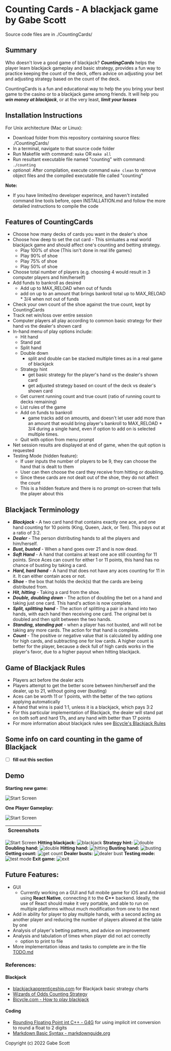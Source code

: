 # Counting Cards - A blackjack game by Gabe Scott

Source code files are in ./CountingCards/

## Summary

Who doesn't love a good game of blackjack? ***CountingCards*** helps the player learn blackjack gameplay and basic strategy, provides a fun way to practice keeping the count of the deck, offers advice on adjusting your bet and adjusting strategy based on the count of the deck. 

CountingCards is a fun and educational way to help the you bring your best game to the casino or to a blackjack game among friends. It will help you ***win money at blackjack***, or at the very least, ***limit your losses***

## Installation Instructions

For Unix architecture (Mac or Linux):
- Download folder from this repository containing source files: ./CountingCards/
- In a terminal, navigate to that source code folder
- Run Makefile with command: 
    ```make```
    OR 
    ```make all```
- Run resultant executable file named "counting" with command: ```./counting``` 
- *optional*: After compilation, execute command ```make clean``` to remove object files and the compiled executable file called "counting"

**Note:**
 - If you have limited/no developer experince, and haven't installed command line tools before, open INSTALLATION.md and follow the more detailed instructions to compile the code

## Features of CountingCards

- Choose how many decks of cards you want in the dealer's shoe
- Choose how deep to set the cut card - This simluates a real world blackjack game and should affect one's counting and betting strategy. 
    - Play 100% of shoe (This isn't done in real life games)
    - Play 90% of shoe
    - Play 75% of shoe
    - Play 50% of shoe
- Choose total number of players (e.g. choosing 4 would result in 3 computer players and him/herself)
- Add funds to bankroll as desired
    - Add up to MAX_RELOAD when out of funds
    - add on up to an amount that brings bankroll total up to MAX_RELOAD * 3/4 when not out of funds
- Check your own count of the shoe against the true count, kept by CountingCards
- Track net win/loss over entire session
- Computer players all play according to common basic strategy for their hand vs the dealer's shown card
- In-hand menu of play options include:
    - Hit hand
    - Stand pat
    - Split hand
    - Double down
        * split and double can be stacked multiple times as in a real game of blackjack
    - Strategy hint
        * get basic strategy for the player's hand vs the dealer's shown card
        * get adjusted strategy based on count of the deck vs dealer's shown card
    - Get current running count and true count (ratio of running count to decks remaining)
    - List rules of the game
    - Add on funds to bankroll
        - game tracks add on amounts, and doesn't let user add more than an amount that would bring player's bankroll to MAX_RELOAD * 3/4 during a single hand, even if option to add on is selected multiple times. 
    - Quit with option from menu prompt
- Net session results are displayed at end of game, when the quit option is requested    
- Testing Mode (hidden feature):
    * If user inputs the number of players to be 9, they can choose the hand that is dealt to them
    * User can then choose the card they receive from hitting or doubling.
    * Since these cards are not dealt out of the shoe, they do not affect the count
    * This is a hidden feature and there is no prompt on-screen that tells the player about this


## Blackjack Terminology

- ***Blackjack*** - A two card hand that contains exactly one ace, and one hand counting for 10 points (King, Queen, Jack, or Ten). This pays out at a ratio of 3:2.
- ***Dealer*** - The person distributing hands to all the players and him/herself.
- ***Bust, busted*** - When a hand goes over 21 and is now dead.
- ***Soft Hand*** - A hand that contains at least one ace still counting for 11 points. Since Aces can count for either 1 or 11 points, this hand has no chance of busting by taking a card.
- ***Hard, hard hand*** - A hand that does not have any aces counting for 11 in it. It can either contain aces or not.  
- ***Shoe*** - the box that holds the deck(s) that the cards are being distributed from.
- ***Hit, hitting*** - Taking a card from the shoe.
- ***Double, doubling down*** - The action of doubling the bet on a hand and taking just one card. This hand's action is now complete.
- ***Split, splitting hand*** - The action of splitting a pair in a hand into two hands, with each hand then receiving one card. The original bet is doubled and then split between the two hands.
- ***Standing, standing pat*** - when a player has not busted, and will not be taking any more cards. The action for that hand is complete. 
- ***Count*** - The positive or negative value that is calculated by adding one for high cards, and subtracting one for low cards. A higher count is better for the player, because a deck full of high cards works in the player's favor, due to a higher payout when hitting blackjack.

## Game of Blackjack Rules

- Players act before the dealer acts
- Players attempt to get the better score between him/herself and the dealer, up to 21, without going over (busting) 
- Aces can be worth 11 or 1 points, with the better of the two options applying automatically 
- A hand that wins is paid 1:1, unless it is a blackjack, which pays 3:2
- For this particular implementation of Blackjack, the dealer will stand pat on both soft and hard 17s, and any hand with better than 17 points
- For more information about blackjack rules see [Bicycle's Blackjack Rules](https://bicyclecards.com/how-to-play/blackjack/)

## Some info on card counting in the game of Blackjack

- [ ] **fill out this section**

## Demo

**Starting new game:**


![Start Screen](https://raw.githubusercontent.com/gaberull/CountingCards/master/screenshots/8_14_22/game_intro.gif)


**One Player Gameplay:**


![Start Screen](https://raw.githubusercontent.com/gaberull/CountingCards/master/screenshots/8_14_22/1p_gameplay.gif)



| Screenshots |
| ----------- |
![Start Screen](/screenshots/8_12_22/start_game.png)
**Hitting blackjack:**
![blackjack](/screenshots/8_12_22/blackjack.png)
**Strategy hint:**
![double](/screenshots/8_12_22/strat_double9.png)
**Doubling hand:**
![double](/screenshots/8_12_22/double9_and_strat.png)
**Hitting hand:**
![hitting](/screenshots/8_12_22/hitting.png)
**Busting hand:**
![busting](/screenshots/8_12_22/busting.png)
**Getting count:**
![get count](/screenshots/8_12_22/count.png)
**Dealer busts:**
![dealer bust](/screenshots/8_12_22/dealer_bust.png)
**Testing mode:**
![test mode](/screenshots/8_12_22/test_mode.png)
**Exit game:**
![exit](/screenshots/8_12_22/exit.png)

## Future Features:

- GUI
    - Currently working on a GUI and full mobile game for iOS and Android using **React Native**, connecting it to the **C++** backend. Ideally, the use of React should make it very portable, and able to run on multiple platforms without much modification from one to the next
- Add in ability for player to play multiple hands, with a second acting as another player and reducing the number of players allowed at the table by one
- Analysis of player's betting patterns, and advice on improvement
- Analysis and tabulation of times when player did not act correctly
    - option to print to file
- More implementation ideas and tasks to complete are in the file [TODO.md](https://github.com/gaberull/CountingCards/blob/master/TODO.md)

### References:

#### Blackjack

- [blackjackapprenticeship.com](https://www.blackjackapprenticeship.com/blackjack-strategy-charts/) for Blackjack basic strategy charts
- [Wizards of Odds Counting Strategy](https://wizardofodds.com/games/blackjack/card-counting/high-low/)
- [Bicycle.com - How to play blackjack](https://bicyclecards.com/how-to-play/blackjack/)

#### Coding

- [Rounding Floating Point int C++ - G4G](https://www.geeksforgeeks.org/rounding-floating-point-number-two-decimal-places-c-c/) for using implicit int conversion to round a float to 2 digits
- [Markdown Basic Syntax - markdownguide.org](https://www.markdownguide.org/basic-syntax/#link-best-practices)



Copyright (c) 2022 Gabe Scott